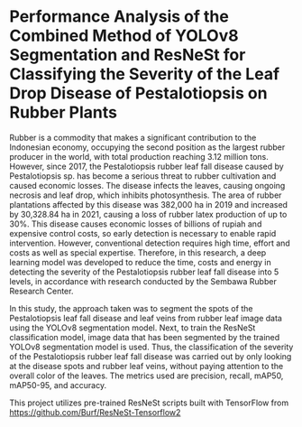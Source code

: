 # Performance Analysis of the Combined Method of YOLOv8 Segmentation and ResNeSt for Classifying the Severity of the Leaf Drop Disease of Pestalotiopsis on Rubber Plants
Rubber is a commodity that makes a significant contribution to the Indonesian economy, occupying the second position as the largest rubber producer in the world, with total production reaching 3.12 million tons. However, since 2017, the Pestalotiopsis rubber leaf fall disease caused by Pestalotiopsis sp. has become a serious threat to rubber cultivation and caused economic losses. The disease infects the leaves, causing ongoing necrosis and leaf drop, which inhibits photosynthesis. The area of rubber plantations affected by this disease was 382,000 ha in 2019 and increased by 30,328.84 ha in 2021, causing a loss of rubber latex production of up to 30%. This disease causes economic losses of billions of rupiah and expensive control costs, so early detection is necessary to enable rapid intervention. However, conventional detection requires high time, effort and costs as well as special expertise. Therefore, in this research, a deep learning model was developed to reduce the time, costs and energy in detecting the severity of the Pestalotiopsis rubber leaf fall disease into 5 levels, in accordance with research conducted by the Sembawa Rubber Research Center. 

In this study, the approach taken was to segment the spots of the Pestalotiopsis leaf fall disease and leaf veins from rubber leaf image data using the YOLOv8 segmentation model. Next, to train the ResNeSt classification model, image data that has been segmented by the trained YOLOv8 segmentation model is used. Thus, the classification of the severity of the Pestalotiopsis rubber leaf fall disease was carried out by only looking at the disease spots and rubber leaf veins, without paying attention to the overall color of the leaves. The metrics used are precision, recall, mAP50, mAP50-95, and accuracy.

This project utilizes pre-trained ResNeSt scripts built with TensorFlow from https://github.com/Burf/ResNeSt-Tensorflow2
